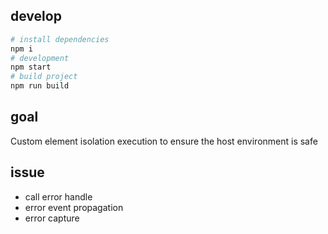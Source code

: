 ## develop

```bash
# install dependencies
npm i
# development
npm start
# build project
npm run build
```

## goal

Custom element isolation execution to ensure the host environment is safe

## issue

* call error handle
* error event propagation
* error capture